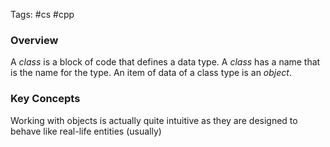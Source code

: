 Tags: #cs #cpp 
### Overview
A *class* is a block of code that defines a data type. A *class* has a name that is the name for the type. An item of data of a class type is an *object*.
### Key Concepts
Working with objects is actually quite intuitive as they are designed to behave like real-life entities (usually)


